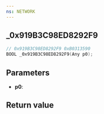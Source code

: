 ```yaml
---
ns: NETWORK
---
```

## _0x919B3C98ED8292F9

```c
// 0x919B3C98ED8292F9 0xB0313590
BOOL _0x919B3C98ED8292F9(Any p0);
```


## Parameters
* **p0**: 

## Return value
